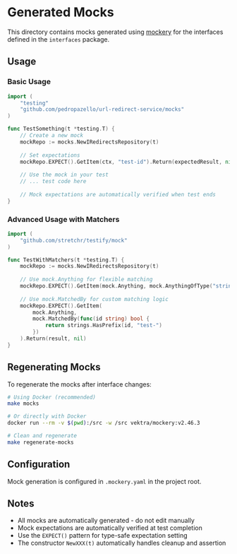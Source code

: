 # Generated Mocks

This directory contains mocks generated using [mockery](https://github.com/vektra/mockery) for the interfaces defined in the `interfaces` package.

## Usage

### Basic Usage

```go
import (
    "testing"
    "github.com/pedropazello/url-redirect-service/mocks"
)

func TestSomething(t *testing.T) {
    // Create a new mock
    mockRepo := mocks.NewIRedirectsRepository(t)
    
    // Set expectations
    mockRepo.EXPECT().GetItem(ctx, "test-id").Return(expectedResult, nil)
    
    // Use the mock in your test
    // ... test code here
    
    // Mock expectations are automatically verified when test ends
}
```

### Advanced Usage with Matchers

```go
import (
    "github.com/stretchr/testify/mock"
)

func TestWithMatchers(t *testing.T) {
    mockRepo := mocks.NewIRedirectsRepository(t)
    
    // Use mock.Anything for flexible matching
    mockRepo.EXPECT().GetItem(mock.Anything, mock.AnythingOfType("string")).Return(result, nil)
    
    // Use mock.MatchedBy for custom matching logic
    mockRepo.EXPECT().GetItem(
        mock.Anything, 
        mock.MatchedBy(func(id string) bool {
            return strings.HasPrefix(id, "test-")
        })
    ).Return(result, nil)
}
```

## Regenerating Mocks

To regenerate the mocks after interface changes:

```bash
# Using Docker (recommended)
make mocks

# Or directly with Docker
docker run --rm -v $(pwd):/src -w /src vektra/mockery:v2.46.3

# Clean and regenerate
make regenerate-mocks
```

## Configuration

Mock generation is configured in `.mockery.yaml` in the project root.

## Notes

- All mocks are automatically generated - do not edit manually
- Mock expectations are automatically verified at test completion
- Use the `EXPECT()` pattern for type-safe expectation setting
- The constructor `NewXXX(t)` automatically handles cleanup and assertion
